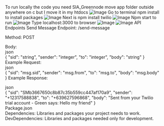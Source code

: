 To run locally the code you need SIA_Greennode move app folder outside anywhere on c but I move it in my htdocs
 ![Image](https://github.com/user-attachments/assets/1d8ffee1-8fbf-4fc5-b9cc-3b9cc64f650c)
Go to terminal npm install to install packages 
 ![Image](https://github.com/user-attachments/assets/f430da0d-4d74-4d2b-becd-5116f8c530ed)
Next is npm install twilio
 ![Image](https://github.com/user-attachments/assets/ffc937c7-9624-47d0-9234-4ab56f67dfc4)
Npm start to run
 ![Image](https://github.com/user-attachments/assets/a1eb66f5-2fc8-4010-9ad6-7930598fb128)
Type localhost:3000 to browser
 ![Image](https://github.com/user-attachments/assets/64e3a1fd-ae17-4193-adeb-3b844a1b4b5a)
![Image](https://github.com/user-attachments/assets/67465851-fa88-48a5-b503-c8b4707fa3ce)
 API Endpoints
Send Message
Endpoint: /send-message

Method: POST

Body:  
json  
{
    "sid": "string",
    "sender": "integer",
    "to": "integer",
    "body": "string"
}  
Example Request:  
json  
{
    "sid": "msg.sid",
    "sender": "msg.from",
    "to": "msg.to",
    "body": "msg.body"
}
Example Response:  

json  
{
    "sid": "SMb3667650c8b87c35b559cc447af170a9",
    "sender": "+12317588838",
    "to": "+639627596868",
    "body": "Sent from your Twilio trial account - Green says: Hello my friend"
}  
Package.json  
 Dependencies: Libraries and packages your project needs to work.
  DevDependencies: Libraries and packages needed only for development.

